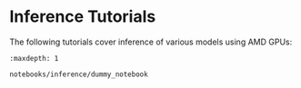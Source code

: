 # Inference Tutorials

The following tutorials cover inference of various models using AMD GPUs:


```{toctree}
:maxdepth: 1

notebooks/inference/dummy_notebook
